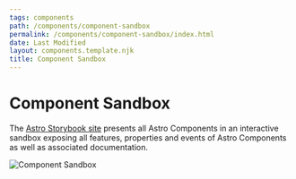 ```yaml
---
tags: components
path: /components/component-sandbox
permalink: /components/component-sandbox/index.html
date: Last Modified
layout: components.template.njk
title: Component Sandbox
---
```


# Component Sandbox

The [Astro Storybook site](https://astro-components-v6.netlify.com/) presents all Astro Components in an interactive sandbox exposing all features, properties and events of Astro Components as well as associated documentation.

![Component Sandbox](/img/components/component-sandbox.png)
